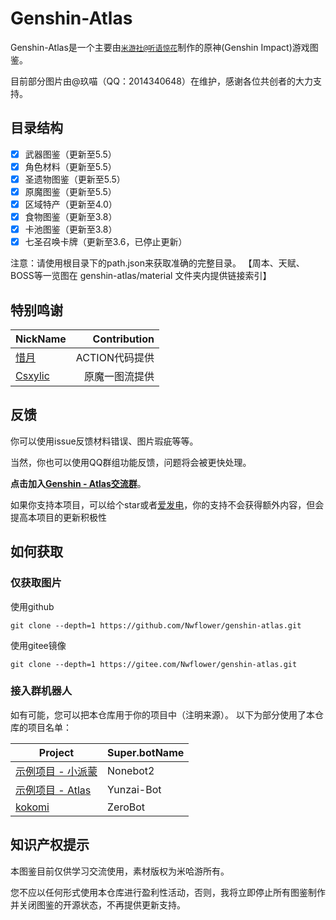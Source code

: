 # Genshin-Atlas
Genshin-Atlas是一个主要由[`米游社@听语惊花`](https://bbs.mihoyo.com/ys/accountCenter/postList?id=289918413)制作的原神(Genshin Impact)游戏图鉴。

目前部分图片由@玖喵（QQ：2014340648）在维护，感谢各位共创者的大力支持。

## 目录结构
- [x] 武器图鉴（更新至5.5）
- [x] 角色材料（更新至5.5）
- [x] 圣遗物图鉴（更新至5.5）
- [x] 原魔图鉴（更新至5.5）
- [x] 区域特产（更新至4.0）
- [x] 食物图鉴（更新至3.8）
- [x] 卡池图鉴（更新至3.8）
- [x] 七圣召唤卡牌（更新至3.6，已停止更新）

注意：请使用根目录下的path.json来获取准确的完整目录。
【周本、天赋、BOSS等一览图在 genshin-atlas/material 文件夹内提供链接索引】

## 特别鸣谢

| NickName | Contribution |
|-----|-------:|
|[惜月](https://github.com/CMHopeSunshine)| ACTION代码提供 |
|[Csxylic](https://www.miyoushe.com/ys/accountCenter/postList?id=258229537)| 原魔一图流提供 |

## 反馈

你可以使用issue反馈材料错误、图片瑕疵等等。

当然，你也可以使用QQ群组功能反馈，问题将会被更快处理。

**点击加入[Genshin - Atlas交流群](https://qm.qq.com/cgi-bin/qm/qr?k=XOTZhBWpv68F1sfsMIzKJpg28NBPKJgg&jump_from=webapi&authKey=/XagQoLiUhOi+t67MCkWOSRLlXe+ywVmrkCHdoD3CjwqNzAUYspTrqYklkwb3W0R)**。

如果你支持本项目，可以给个star或者[爱发电](https://afdian.net/a/Nwflower)，你的支持不会获得额外内容，但会提高本项目的更新积极性

## 如何获取

### 仅获取图片
使用github
```
git clone --depth=1 https://github.com/Nwflower/genshin-atlas.git
```
使用gitee镜像
```
git clone --depth=1 https://gitee.com/Nwflower/genshin-atlas.git
```
### 接入群机器人

如有可能，您可以把本仓库用于你的项目中（注明来源）。
以下为部分使用了本仓库的项目名单：

| Project | Super.botName |
|------|----------|
| [示例项目 - 小派蒙](https://github.com/CMHopeSunshine/LittlePaimon) | Nonebot2 |
| [示例项目 - Atlas](https://github.com/Nwflower/atlas)        | Yunzai-Bot |
| [kokomi](https://github.com/lianhong2758/kokomi-plugin) | ZeroBot |


## 知识产权提示
本图鉴目前仅供学习交流使用，素材版权为米哈游所有。

您不应以任何形式使用本仓库进行盈利性活动，否则，我将立即停止所有图鉴制作并关闭图鉴的开源状态，不再提供更新支持。